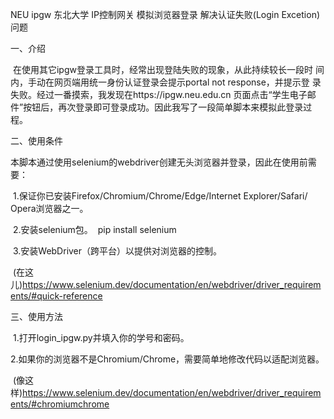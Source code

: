 NEU ipgw 东北大学 IP控制网关 模拟浏览器登录 解决认证失败(Login Excetion)问题

一、介绍

​    在使用其它ipgw登录工具时，经常出现登陆失败的现象，从此持续较长一段时
间内，手动在网页端用统一身份认证登录会提示portal not response，并提示登
录失败。经过一番摸索，我发现在https://ipgw.neu.edu.cn 页面点击“学生电子邮
件”按钮后，再次登录即可登录成功。因此我写了一段简单脚本来模拟此登录过程。



二、使用条件

​    本脚本通过使用selenium的webdriver创建无头浏览器并登录，因此在使用前需要：

​    1.保证你已安装Firefox/Chromium/Chrome/Edge/Internet Explorer/Safari/
Opera浏览器之一。

​    2.安装selenium包。
​      pip install selenium

​    3.安装WebDriver（跨平台）以提供对浏览器的控制。

​      (在这儿)https://www.selenium.dev/documentation/en/webdriver/driver_requirements/#quick-reference



三、使用方法

​    1.打开login_ipgw.py并填入你的学号和密码。

​    2.如果你的浏览器不是Chromium/Chrome，需要简单地修改代码以适配浏览器。

​      (像这样)https://www.selenium.dev/documentation/en/webdriver/driver_requirements/#chromiumchrome
